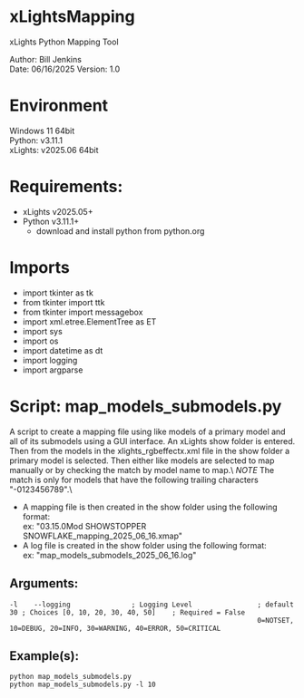 # xLightsMapping
xLights Python Mapping Tool

Author: Bill Jenkins  
Date: 06/16/2025 
Version: 1.0

# Environment

Windows 11 64bit  
Python: v3.11.1  
xLights: v2025.06 64bit  

# Requirements:
- xLights v2025.05+
- Python v3.11.1+
  - download and install python from python.org

# Imports
- import tkinter as tk
- from tkinter import ttk
- from tkinter import messagebox
- import xml.etree.ElementTree as ET
- import sys
- import os
- import datetime as dt
- import logging
- import argparse 

# Script: map_models_submodels.py
A script to create a mapping file using like models of a primary model and all of its submodels using a GUI interface.
An xLights show folder is entered. Then from the models in the xlights_rgbeffectx.xml file in the show folder a primary model is selected.
Then either like models are selected to map manually or by checking the match by model name to map.\ 
*NOTE* The match is only for models that have the following trailing characters "-0123456789".\
- A mapping file is then created in the show folder using the following format:\
ex: "03.15.0Mod SHOWSTOPPER SNOWFLAKE_mapping_2025_06_16.xmap"
- A log file is created in the show folder using the following format:\
ex: "map_models_submodels_2025_06_16.log"


## Arguments:
    -l    --logging               ; Logging Level                ; default 30 ; Choices [0, 10, 20, 30, 40, 50]    ; Required = False
                                                                 0=NOTSET, 10=DEBUG, 20=INFO, 30=WARNING, 40=ERROR, 50=CRITICAL
## Example(s):
    python map_models_submodels.py
    python map_models_submodels.py -l 10
